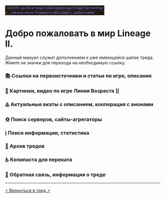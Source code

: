 ![](pics/xoxoji.png)

# Добро пожаловать в мир Lineage II.

Данный мануал служит дополнением к уже имеющейся шапке треда. Жмите на значки для перехода на необходимую ссылку.

### [📚](lore.md) Ссылки на первоисточники и статьи по игре, описание

### [🔮](arts.md) Картинки, видео по игре Линия Возраста ]\[

### [♨️](cooperation.md) Актуальные вкаты с описанием, кооперация c анонами

### [♻️](servers.md) Поиск серверов, сайты-агрегаторы

### [ℹ️](info.md) Поиск информации, статистика

### [📆](archive.md) Архив тредов

### [♿](perekat.md) Копипаста для переката

### [🔄](feedback.md) Обратная связь, информация о треде

---

[⚡ Вернуться в тред ⚡](https://2ch.hk/vg/res/42512408.html)
